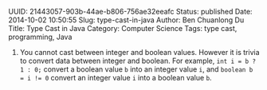 UUID: 21443057-903b-44ae-b806-756ae32eeafc
Status: published
Date: 2014-10-02 10:50:55
Slug: type-cast-in-java
Author: Ben Chuanlong Du
Title: Type Cast in Java
Category: Computer Science
Tags: type cast, programming, Java


1. You cannot cast between integer and boolean values. 
However it is trivia to convert data between integer and boolean. 
For example,
`int i = b ? 1 : 0;` convert a boolean value `b` into an integer value `i`, 
and `boolean b = i != 0` convert an integer value `i` into a boolean value `b`.
